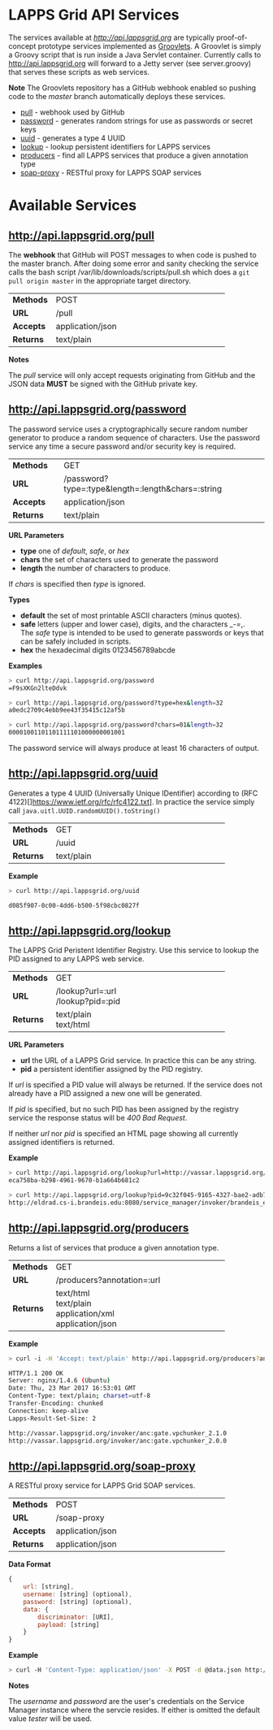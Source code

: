 # LAPPS Grid API Services

The services available at *http://api.lappsgrid.org* are typically proof-of-concept prototype services implemented as [Groovlets](http://docs.groovy-lang.org/latest/html/documentation/servlet-userguide.html).  A Groovlet is simply a Groovy script that is run inside a Java Servlet container.  Currently calls to http://api.lappsgrid.org will forward to a Jetty server (see server.groovy) that serves these scripts as web services.

**Note** The Groovlets repository has a GitHub webhook enabled so pushing code to the *master* branch automatically deploys these services. 

- [pull](#pull) - webhook used by GitHub
- [password](#password) - generates random strings for use as passwords or secret keys
- [uuid](#uuid) - generates a type 4 UUID
- [lookup](#lookup) - lookup persistent identifiers for LAPPS services
- [producers](#producers) - find all LAPPS services that produce a given annotation type
- [soap-proxy](#soap-proxy) - RESTful proxy for LAPPS SOAP services

# Available Services

<a name="pull"/>

## http://api.lappsgrid.org/pull

The **webhook** that GitHub will POST messages to when code is pushed to the master branch.  After doing some error and sanity checking the service calls the bash script /var/lib/downloads/scripts/pull.sh which does a `git pull origin master` in the appropriate target directory. 

<table>
    <tr>
        <td style="width:20%"><b>Methods</b></td>
        <td>POST</td>
     </tr>
     <tr>
        <td><b>URL</b></td>
        <td>/pull</td>
     </tr>
     <tr>
        <td><b>Accepts</b></td>
        <td>application/json</td>
     <tr>
        <td><b>Returns</b></td>
        <td>
            text/plain
        </td>
     </tr>
</table>

**Notes**

The *pull* service will only accept requests originating from GitHub and the JSON data **MUST** be signed with the GitHub private key.

<a name="password"></a>

## http://api.lappsgrid.org/password

The password service uses a cryptographically secure random number generator to produce a random sequence of characters.  Use the password service any time a secure password and/or security key is required.

<table>
    <tr>
        <td style="width:20%"><b>Methods</b></td>
        <td>GET</td>
     </tr>
     <tr>
        <td><b>URL</b></td>
        <td>/password?type=:type&length=:length&chars=:string</td>
     </tr>
     <tr>
        <td><b>Accepts</b></td>
        <td>application/json</td>
     </tr>
     <tr>
        <td><b>Returns</b></td>
        <td>
            text/plain
        </td>
     </tr>
</table>

**URL Parameters**

- **type** one of *default*, *safe*, or *hex*
- **chars** the set of characters used to generate the password
- **length** the number of characters to produce.

If *chars* is specified then *type* is ignored.

**Types**

- **default** the set of most printable ASCII characters (minus quotes).
- **safe** letters (upper and lower case), digits, and the characters _-=,.<br/>
The *safe* type is intended to be used to generate passwords or keys that can be safely included in scripts.
- **hex** the hexadecimal digits 0123456789abcde

**Examples**

```bash
> curl http://api.lappsgrid.org/password
=F9sXKGn2lteDdvk

> curl http://api.lappsgrid.org/password?type=hex&length=32
a0edc2709c4ebb9ee43f35415c12af5b

> curl http://api.lappsgrid.org/password?chars=01&length=32
00001001101101111101000000001001
```
The password service will always produce at least 16 characters of output.

<a name="uuid"></a>

## http://api.lappsgrid.org/uuid

Generates a type 4 UUID (Universally Unique IDentifier) according to (RFC 4122)[]https://www.ietf.org/rfc/rfc4122.txt]. In practice the service simply call `java.uitl.UUID.randomUUID().toString()` 

<table>
    <tr>
        <td style="width:20%"><b>Methods</b></td>
        <td>GET</td>
     </tr>
     <tr>
        <td><b>URL</b></td>
        <td>/uuid<br/></td>
     </tr>
     <tr>
        <td><b>Returns</b></td>
        <td>
            text/plain
        </td>
     </tr>
</table>

**Example**

```bash
> curl http://api.lappsgrid.org/uuid

d085f907-0c00-4dd6-b500-5f98cbc0827f
```

<a name="lookup"/>

## http://api.lappsgrid.org/lookup

The LAPPS Grid Peristent Identifier Registry. Use this service to lookup the PID assigned to any LAPPS web service.

<table>
    <tr>
        <td style="width:20%"><b>Methods</b></td>
        <td>GET</td>
     </tr>
     <tr>
        <td><b>URL</b></td>
        <td>/lookup?url=:url<br/>
        /lookup?pid=:pid
        </td>
     </tr>
     <tr>
        <td><b>Returns</b></td>
        <td>
            text/plain<br/>
            text/html
        </td>
     </tr>
</table>

**URL Parameters**

- **url** the URL of a LAPPS Grid service. In practice this can be any string.
- **pid** a persistent identifier assigned by the PID registry.

If *url* is specified a PID value will always be returned.  If the service does not already have a PID assigned a new one will be generated.

If *pid* is specified, but no such PID has been assigned by the registry service the response status will be *400 Bad Request*.

If neither *url* nor *pid* is specified an HTML page showing all currently assigned identifiers is returned.

**Example**

```bash
> curl http://api.lappsgrid.org/lookup?url=http://vassar.lappsgrid.org/invoker/anc:stanford.tagger_2.0.0
eca758ba-b298-4961-9670-b1a664b681c2

> curl http://api.lappsgrid.org/lookup?pid=9c32f045-9165-4327-bae2-adb7bf7f57b2
http://eldrad.cs-i.brandeis.edu:8080/service_manager/invoker/brandeis_eldrad_grid_1:stanfordnlp.postagger_2.0.1
```

<a name="producers"></a>

## http://api.lappsgrid.org/producers

Returns a list of services that produce a given annotation type.

<table>
    <tr>
        <td style="width:20%"><b>Methods</b></td>
        <td>GET</td>
     </tr>
     <tr>
        <td><b>URL</b></td>
        <td>/producers?annotation=:url</td>
     </tr>
     <tr>
        <td><b>Returns</b></td>
        <td>
            text/html<br/>
            text/plain<br/>
            application/xml<br/>
            application/json
        </td>
     </tr>
</table>

**Example**

```bash
> curl -i -H 'Accept: text/plain' http://api.lappsgrid.org/producers?annotation=http://vocab.lappsgrid.org/VerbChunk

HTTP/1.1 200 OK
Server: nginx/1.4.6 (Ubuntu)
Date: Thu, 23 Mar 2017 16:53:01 GMT
Content-Type: text/plain; charset=utf-8
Transfer-Encoding: chunked
Connection: keep-alive
Lapps-Result-Set-Size: 2

http://vassar.lappsgrid.org/invoker/anc:gate.vpchunker_2.1.0
http://vassar.lappsgrid.org/invoker/anc:gate.vpchunker_2.0.0
```
  
<a name="soap-proxy"></a>
  
## http://api.lappsgrid.org/soap-proxy

A RESTful proxy service for LAPPS Grid SOAP services.
  
<table>
    <tr>
        <td style="width:20%"><b>Methods</b></td>
        <td>POST</td>
     </tr>
     <tr>
        <td><b>URL</b></td>
        <td>/soap-proxy</td>
     </tr>
     <tr>
        <td><b>Accepts</b></td>
        <td>application/json</td>
     <tr>
        <td><b>Returns</b></td>
        <td>
            application/json
        </td>
     </tr>
</table>

**Data Format**

```javascript
{
    url: [string],
    username: [string] (optional),
    password: [string] (optional),
    data: {
        discriminator: [URI],
        payload: [string]
    }
}

```
**Example**

```bash
> curl -H 'Content-Type: application/json' -X POST -d @data.json http://api.lappsgrid.org/soap-proxy
```

**Notes**

The *username* and *password* are the user's credentials on the Service Manager instance where the servcie resides.  If either is omitted the default value *tester* will be used.

